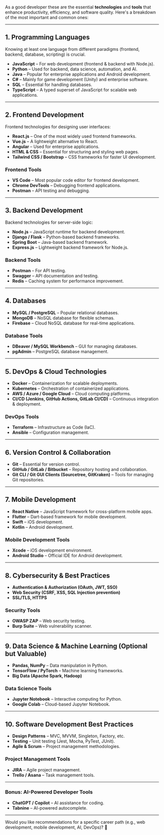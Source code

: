 As a good developer these are the essential **technologies** and **tools** that enhance productivity, efficiency, and software quality. Here's a breakdown of the most important and common ones:

---

## **1. Programming Languages**
Knowing at least one language from different paradigms (frontend, backend, database, scripting) is crucial.
- **JavaScript** – For web development (frontend & backend with Node.js).  
- **Python** – Used for backend, data science, automation, and AI.  
- **Java** – Popular for enterprise applications and Android development.  
- **C#** – Mainly for game development (Unity) and enterprise software.  
- **SQL** – Essential for handling databases.  
- **TypeScript** – A typed superset of JavaScript for scalable web applications.  

---

## **2. Frontend Development**
Frontend technologies for designing user interfaces:
- **React.js** – One of the most widely used frontend frameworks.  
- **Vue.js** – A lightweight alternative to React.  
- **Angular** – Used for enterprise applications.  
- **HTML & CSS** – Essential for structuring and styling web pages.  
- **Tailwind CSS / Bootstrap** – CSS frameworks for faster UI development.  

### **Frontend Tools**
- **VS Code** – Most popular code editor for frontend development.  
- **Chrome DevTools** – Debugging frontend applications.  
- **Postman** – API testing and debugging.  

---

## **3. Backend Development**
Backend technologies for server-side logic:
- **Node.js** – JavaScript runtime for backend development.  
- **Django / Flask** – Python-based backend frameworks.  
- **Spring Boot** – Java-based backend framework.  
- **Express.js** – Lightweight backend framework for Node.js.  

### **Backend Tools**
- **Postman** – For API testing.  
- **Swagger** – API documentation and testing.  
- **Redis** – Caching system for performance improvement.  

---

## **4. Databases**
- **MySQL / PostgreSQL** – Popular relational databases.  
- **MongoDB** – NoSQL database for flexible schemas.  
- **Firebase** – Cloud NoSQL database for real-time applications.  

### **Database Tools**
- **DBeaver / MySQL Workbench** – GUI for managing databases.  
- **pgAdmin** – PostgreSQL database management.  

---

## **5. DevOps & Cloud Technologies**
- **Docker** – Containerization for scalable deployments.  
- **Kubernetes** – Orchestration of containerized applications.  
- **AWS / Azure / Google Cloud** – Cloud computing platforms.  
- **CI/CD (Jenkins, GitHub Actions, GitLab CI/CD)** – Continuous integration & deployment.  

### **DevOps Tools**
- **Terraform** – Infrastructure as Code (IaC).  
- **Ansible** – Configuration management.  

---

## **6. Version Control & Collaboration**
- **Git** – Essential for version control.  
- **GitHub / GitLab / Bitbucket** – Repository hosting and collaboration.  
- **Git CLI / Git GUI Clients (Sourcetree, GitKraken)** – Tools for managing Git repositories.  

---

## **7. Mobile Development**
- **React Native** – JavaScript framework for cross-platform mobile apps.  
- **Flutter** – Dart-based framework for mobile development.  
- **Swift** – iOS development.  
- **Kotlin** – Android development.  

### **Mobile Development Tools**
- **Xcode** – iOS development environment.  
- **Android Studio** – Official IDE for Android development.  

---

## **8. Cybersecurity & Best Practices**
- **Authentication & Authorization (OAuth, JWT, SSO)**  
- **Web Security (CSRF, XSS, SQL Injection prevention)**  
- **SSL/TLS, HTTPS**  

### **Security Tools**
- **OWASP ZAP** – Web security testing.  
- **Burp Suite** – Web vulnerability scanner.  

---

## **9. Data Science & Machine Learning (Optional but Valuable)**
- **Pandas, NumPy** – Data manipulation in Python.  
- **TensorFlow / PyTorch** – Machine learning frameworks.  
- **Big Data (Apache Spark, Hadoop)**  

### **Data Science Tools**
- **Jupyter Notebook** – Interactive computing for Python.  
- **Google Colab** – Cloud-based Jupyter Notebook.  

---

## **10. Software Development Best Practices**
- **Design Patterns** – MVC, MVVM, Singleton, Factory, etc.  
- **Testing** – Unit testing (Jest, Mocha, PyTest, JUnit).  
- **Agile & Scrum** – Project management methodologies.  

### **Project Management Tools**
- **JIRA** – Agile project management.  
- **Trello / Asana** – Task management tools.  

---

### **Bonus: AI-Powered Developer Tools**
- **ChatGPT / Copilot** – AI assistance for coding.  
- **Tabnine** – AI-powered autocomplete.  

---

Would you like recommendations for a specific career path (e.g., web development, mobile development, AI, DevOps)? 🚀